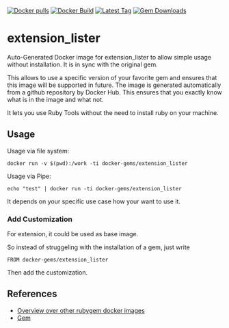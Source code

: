 [![Docker pulls](https://img.shields.io/docker/pulls/rubygem/extension_lister.svg)](https://hub.docker.com/r/rubygem/extension_lister/)
[![Docker Build](https://img.shields.io/docker/automated/rubygem/extension_lister.svg)](https://hub.docker.com/r/rubygem/extension_lister/)
[![Latest Tag](https://img.shields.io/github/tag/docker-rubygem/extension_lister.svg)](https://hub.docker.com/r/rubygem/extension_lister/)
[![Gem Downloads](https://img.shields.io/gem/dt/extension_lister.svg)](https://rubygems.org/gems/extension_lister/)
# extension_lister

Auto-Generated Docker image for extension_lister to allow simple usage without installation.
It is in sync with the original gem.

This allows to use a specific version of your favorite gem and ensures that this image will be supported in future.
The image is generated automatically from a github repository by Docker Hub.
This ensures that you exactly know what is in the image and what not.

It lets you use Ruby Tools without the need to install ruby on your machine.

## Usage

Usage via file system:

`docker run -v $(pwd):/work -ti docker-gems/extension_lister`

Usage via Pipe:

`echo "test" | docker run -ti docker-gems/extension_lister`

It depends on your specific use case how your want to use it.

### Add Customization

For extension, it could be used as base image.

So instead of struggeling with the installation of a gem, just write

`FROM docker-gems/extension_lister`

Then add the customization.

## References

 - [Overview over other rubygem docker images](https://github.com/thinkbot/docker-rubygem)
 - [Gem](https://rubygems.org/gems/extension_lister/)
